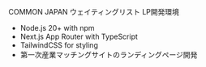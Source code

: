 COMMON JAPAN ウェイティングリスト LP開発環境
- Node.js 20+ with npm
- Next.js App Router with TypeScript
- TailwindCSS for styling
- 第一次産業マッチングサイトのランディングページ開発